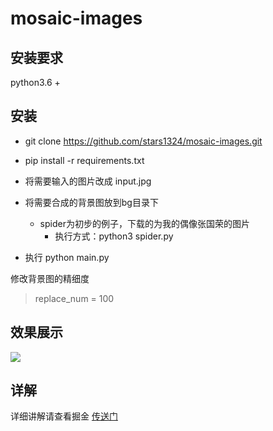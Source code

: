 # mosaic-images

## 安装要求
python3.6 +

## 安装

* git clone https://github.com/stars1324/mosaic-images.git

* pip install -r requirements.txt

* 将需要输入的图片改成 input.jpg
* 将需要合成的背景图放到bg目录下
  * spider为初步的例子，下载的为我的偶像张国荣的图片
    * 执行方式：python3 spider.py
* 执行 python main.py

修改背景图的精细度
> replace_num = 100 

## 效果展示
![](https://p9-juejin.byteimg.com/tos-cn-i-k3u1fbpfcp/a3b4b8ac358d41d69905cf0669c22980~tplv-k3u1fbpfcp-watermark.image)

## 详解
详细讲解请查看掘金 [传送门](https://juejin.cn/post/7077933676197052452)
